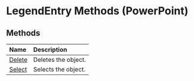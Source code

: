 
# LegendEntry Methods (PowerPoint)

## Methods



|**Name**|**Description**|
|:-----|:-----|
| [Delete](87dfd818-7315-a610-4da7-ca3b1ff74975.md)|Deletes the object.|
| [Select](86b3cbf7-d491-1e43-0ae6-f6527109653d.md)|Selects the object.|
